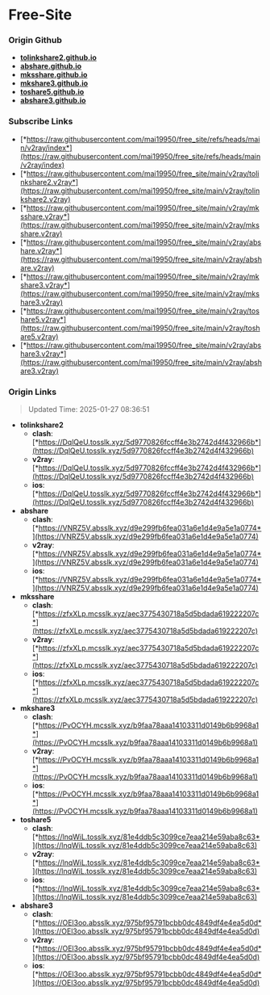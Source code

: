 # Free-Site

### Origin Github

- [**tolinkshare2.github.io**](https://github.com/tolinkshare2/tolinkshare2.github.io)
- [**abshare.github.io**](https://github.com/abshare/abshare.github.io)
- [**mksshare.github.io**](https://github.com/mksshare/mksshare.github.io)
- [**mkshare3.github.io**](https://github.com/mkshare3/mkshare3.github.io)
- [**toshare5.github.io**](https://github.com/toshare5/toshare5.github.io)
- [**abshare3.github.io**](https://github.com/abshare3/abshare3.github.io)

### Subscribe Links

- [*https://raw.githubusercontent.com/mai19950/free_site/refs/heads/main/v2ray/index*](https://raw.githubusercontent.com/mai19950/free_site/refs/heads/main/v2ray/index)
- [*https://raw.githubusercontent.com/mai19950/free_site/main/v2ray/tolinkshare2.v2ray*](https://raw.githubusercontent.com/mai19950/free_site/main/v2ray/tolinkshare2.v2ray)
- [*https://raw.githubusercontent.com/mai19950/free_site/main/v2ray/mksshare.v2ray*](https://raw.githubusercontent.com/mai19950/free_site/main/v2ray/mksshare.v2ray)
- [*https://raw.githubusercontent.com/mai19950/free_site/main/v2ray/abshare.v2ray*](https://raw.githubusercontent.com/mai19950/free_site/main/v2ray/abshare.v2ray)
- [*https://raw.githubusercontent.com/mai19950/free_site/main/v2ray/mkshare3.v2ray*](https://raw.githubusercontent.com/mai19950/free_site/main/v2ray/mkshare3.v2ray)
- [*https://raw.githubusercontent.com/mai19950/free_site/main/v2ray/toshare5.v2ray*](https://raw.githubusercontent.com/mai19950/free_site/main/v2ray/toshare5.v2ray)
- [*https://raw.githubusercontent.com/mai19950/free_site/main/v2ray/abshare3.v2ray*](https://raw.githubusercontent.com/mai19950/free_site/main/v2ray/abshare3.v2ray)

### Origin Links

> Updated Time: 2025-01-27 08:36:51

- **tolinkshare2**
  - **clash**: [*https://DqlQeU.tosslk.xyz/5d9770826fccff4e3b2742d4f432966b*](https://DqlQeU.tosslk.xyz/5d9770826fccff4e3b2742d4f432966b)
  - **v2ray**: [*https://DqlQeU.tosslk.xyz/5d9770826fccff4e3b2742d4f432966b*](https://DqlQeU.tosslk.xyz/5d9770826fccff4e3b2742d4f432966b)
  - **ios**: [*https://DqlQeU.tosslk.xyz/5d9770826fccff4e3b2742d4f432966b*](https://DqlQeU.tosslk.xyz/5d9770826fccff4e3b2742d4f432966b)
- **abshare**
  - **clash**: [*https://VNRZ5V.absslk.xyz/d9e299fb6fea031a6e1d4e9a5e1a0774*](https://VNRZ5V.absslk.xyz/d9e299fb6fea031a6e1d4e9a5e1a0774)
  - **v2ray**: [*https://VNRZ5V.absslk.xyz/d9e299fb6fea031a6e1d4e9a5e1a0774*](https://VNRZ5V.absslk.xyz/d9e299fb6fea031a6e1d4e9a5e1a0774)
  - **ios**: [*https://VNRZ5V.absslk.xyz/d9e299fb6fea031a6e1d4e9a5e1a0774*](https://VNRZ5V.absslk.xyz/d9e299fb6fea031a6e1d4e9a5e1a0774)
- **mksshare**
  - **clash**: [*https://zfxXLp.mcsslk.xyz/aec3775430718a5d5bdada619222207c*](https://zfxXLp.mcsslk.xyz/aec3775430718a5d5bdada619222207c)
  - **v2ray**: [*https://zfxXLp.mcsslk.xyz/aec3775430718a5d5bdada619222207c*](https://zfxXLp.mcsslk.xyz/aec3775430718a5d5bdada619222207c)
  - **ios**: [*https://zfxXLp.mcsslk.xyz/aec3775430718a5d5bdada619222207c*](https://zfxXLp.mcsslk.xyz/aec3775430718a5d5bdada619222207c)
- **mkshare3**
  - **clash**: [*https://PvOCYH.mcsslk.xyz/b9faa78aaa14103311d0149b6b9968a1*](https://PvOCYH.mcsslk.xyz/b9faa78aaa14103311d0149b6b9968a1)
  - **v2ray**: [*https://PvOCYH.mcsslk.xyz/b9faa78aaa14103311d0149b6b9968a1*](https://PvOCYH.mcsslk.xyz/b9faa78aaa14103311d0149b6b9968a1)
  - **ios**: [*https://PvOCYH.mcsslk.xyz/b9faa78aaa14103311d0149b6b9968a1*](https://PvOCYH.mcsslk.xyz/b9faa78aaa14103311d0149b6b9968a1)
- **toshare5**
  - **clash**: [*https://lnqWiL.tosslk.xyz/81e4ddb5c3099ce7eaa214e59aba8c63*](https://lnqWiL.tosslk.xyz/81e4ddb5c3099ce7eaa214e59aba8c63)
  - **v2ray**: [*https://lnqWiL.tosslk.xyz/81e4ddb5c3099ce7eaa214e59aba8c63*](https://lnqWiL.tosslk.xyz/81e4ddb5c3099ce7eaa214e59aba8c63)
  - **ios**: [*https://lnqWiL.tosslk.xyz/81e4ddb5c3099ce7eaa214e59aba8c63*](https://lnqWiL.tosslk.xyz/81e4ddb5c3099ce7eaa214e59aba8c63)
- **abshare3**
  - **clash**: [*https://OEl3oo.absslk.xyz/975bf95791bcbb0dc4849df4e4ea5d0d*](https://OEl3oo.absslk.xyz/975bf95791bcbb0dc4849df4e4ea5d0d)
  - **v2ray**: [*https://OEl3oo.absslk.xyz/975bf95791bcbb0dc4849df4e4ea5d0d*](https://OEl3oo.absslk.xyz/975bf95791bcbb0dc4849df4e4ea5d0d)
  - **ios**: [*https://OEl3oo.absslk.xyz/975bf95791bcbb0dc4849df4e4ea5d0d*](https://OEl3oo.absslk.xyz/975bf95791bcbb0dc4849df4e4ea5d0d)
